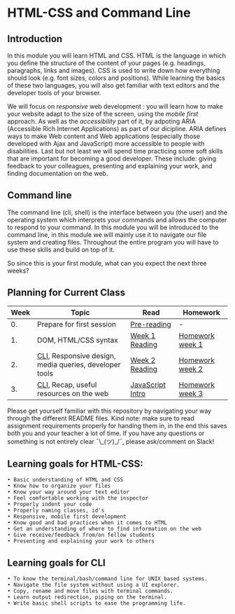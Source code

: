# HTML-CSS and Command Line

## Introduction

In this module you will learn HTML and CSS. HTML is the language in which you define the structure of the content of your pages (e.g. headings, paragraphs, links and images). CSS is used to write down how everything should look (e.g. font sizes, colors and positions). While learning the basics of these two languages, you will also get familiar with text editors and the developer tools of your browser.

We will focus on _responsive_ web development : you will learn how to make your website adapt to the size of the screen, using the _mobile first_ approach. As well as the _accessibility_ part of it, by adpoting ARIA (Accessible Rich Internet Applications) as part of our dicipline. ARIA defines ways to make Web content and Web applications (especially those developed with Ajax and JavaScript) more accessible to people with disabilities. Last but not least we will spend time practicing some soft skills that are important for becoming a good developer. These include: giving feedback to your colleagues, presenting and explaining your work, and finding documentation on the web.

## Command line 

The command line (cli, shell) is the interface between you (the user) and the operating system which interprets your commands and allows the computer to respond to your command. In this module you will be introduced to the command line, in this module we will mainly use it to navigate our file system and creating files. Throughout the entire program you will have to use these skills and build on top of it.

So since this is your first module, what can you expect the next three weeks?

## Planning for Current Class
| Week | Topic | Read | Homework |
| ---- | ----- | ---- |----------|
|0.|Prepare for first session|[Pre-reading](/Week0/README.md)|-|-|
| 1. | DOM, HTML/CSS syntax | [Week 1 Reading](/Week1/README.md) |  [Homework week 1](/Week1/MAKEME.md) |
| 2. | [CLI](https://github.com/HackYourFuture/CommandLine/blob/master/Lecture-1.md), Responsive design, media queries, developer tools | [Week 2 Reading](/Week2/README.md) | [Homework week 2](/Week2/MAKEME.md) |
| 3. | [CLI](https://github.com/HackYourFuture/CommandLine/blob/master/Lecture-2.md), Recap, useful resources on the web| [JavaScript Intro](https://github.com/HackYourFuture/JavaScript/blob/master/Week0/README.md) | [Homework week 3](/Week3/MAKEME.md) |

Please get yourself familiar with this repository by navigating your way through the different README files. Kind note: make sure to read assignment requirements properly for handing them in, in the end this saves both you and your teacher a lot of time. If you have any questions or something is not entirely clear ¯\\\_(ツ)_/¯, please ask/comment on Slack!

## Learning goals for HTML-CSS:
```
• Basic understanding of HTML and CSS
• Know how to organize your files
• Know your way around your text editor 
• Feel comfortable working with the inspector
• Properly indent your code
• Properly naming classes, id's 
• Responsive, mobile first development
• Know good and bad practices when it comes to HTML
• Get an understanding of where to find information on the web
• Give receive/feedback from/on fellow students
• Presenting and explaining your work to others
```

## Learning goals for CLI
```
• To know the terminal/bash/command line for UNIX based systems.
• Navigate the file system without using a UI explorer.
• Copy, rename and move files with terminal commands.
• Learn output redirection, piping on the terminal.
• Write basic shell scripts to ease the programming life.
```




